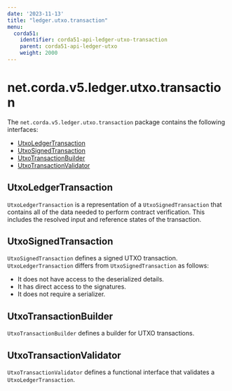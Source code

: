 ```yaml
---
date: '2023-11-13'
title: "ledger.utxo.transaction"
menu:
  corda51:
    identifier: corda51-api-ledger-utxo-transaction
    parent: corda51-api-ledger-utxo
    weight: 2000
---
```

# net.corda.v5.ledger.utxo.transaction

The `net.corda.v5.ledger.utxo.transaction` package contains the following interfaces:

* [UtxoLedgerTransaction](#utxoledgertransaction)
* [UtxoSignedTransaction](#utxosignedtransaction)
* [UtxoTransactionBuilder](#utxotransactionbuilder)
* [UtxoTransactionValidator](#utxotransactionvalidator)

## UtxoLedgerTransaction

`UtxoLedgerTransaction` is a representation of a `UtxoSignedTransaction` that contains all of the data needed to perform contract verification. This includes the resolved input and reference states of the transaction.

## UtxoSignedTransaction

`UtxoSignedTransaction` defines a signed UTXO transaction. `UtxoLedgerTransaction` differs from `UtxoSignedTransaction` as follows:

* It does not have access to the deserialized details.
* It has direct access to the signatures.
* It does not require a serializer.

## UtxoTransactionBuilder

`UtxoTransactionBuilder` defines a builder for UTXO transactions.

## UtxoTransactionValidator

`UtxoTransactionValidator` defines a functional interface that validates a `UtxoLedgerTransaction`.
